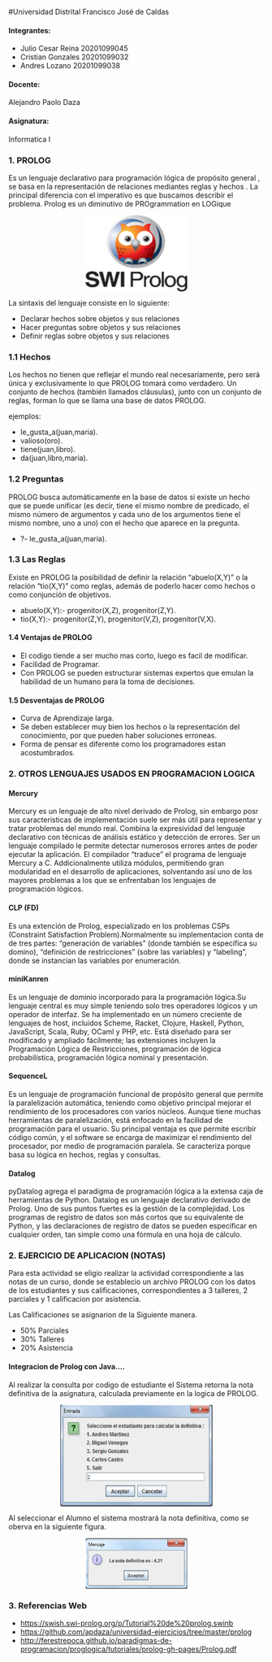 #Universidad Distrital Francisco José de Caldas

#### Integrantes: 

- Julio Cesar Reina      20201099045
- Cristian Gonzales      20201099032
- Andres Lozano          20201099038

#### Docente:

Alejandro Paolo Daza

#### Asignatura: 

Informatica I


### 1. PROLOG

Es un lenguaje declarativo para programación lógica de propósito general , se basa en la representación de relaciones mediantes reglas y hechos . La principal diferencia con el imperativo es que buscamos describir el problema. Prolog es un diminutivo de PROgrammation en LOGique



<p align="center">
<img align="center" width="200" height="150" src="imagenes/prolog.jpg">
</p>

La sintaxis del lenguaje consiste en lo siguiente:
- Declarar hechos sobre objetos y sus relaciones
- Hacer preguntas sobre objetos y sus relaciones
- Definir reglas sobre objetos y sus relaciones

### 1.1 Hechos

Los hechos no tienen que reflejar el mundo real necesariamente, pero será única y exclusivamente lo que PROLOG tomará como verdadero. Un conjunto de hechos (también llamados cláusulas), junto con un conjunto de reglas, forman lo que se llama una base de datos PROLOG.

ejemplos:

- le_gusta_a(juan,maria).
- valioso(oro).
- tiene(juan,libro).
- da(juan,libro,maria).

### 1.2 Preguntas

PROLOG busca automáticamente en la base de datos si existe un hecho que se puede unificar (es decir, tiene el mismo nombre de predicado, el mismo número de argumentos y cada uno de los argumentos tiene el mismo nombre, uno a uno) con el hecho que aparece en la pregunta. 

- ?- le_gusta_a(juan,maria).

### 1.3 Las Reglas

Existe en PROLOG la posibilidad de definir la relación “abuelo(X,Y)” o la relación “tio(X,Y)” como reglas, además de poderlo hacer como hechos o como conjunción de objetivos.

- abuelo(X,Y):- progenitor(X,Z), progenitor(Z,Y).
- tio(X,Y):- progenitor(Z,Y), progenitor(V,Z), progenitor(V,X).

#### 1.4 Ventajas de PROLOG

- El codigo tiende a ser mucho mas corto, luego es facil de modificar.
- Facilidad de Programar.
- Con PROLOG se pueden estructurar sistemas expertos que emulan la habilidad de un humano para la toma de decisiones.

#### 1.5 Desventajas de PROLOG

- Curva de Aprendizaje larga.
- Se deben establecer muy bien los hechos o la representación del conocimiento, por que pueden haber soluciones erroneas.
- Forma de pensar es diferente como los programadores estan acostumbrados.

### 2. OTROS LENGUAJES USADOS EN PROGRAMACION LOGICA

#### Mercury

Mercury es un lenguaje de alto nivel derivado de Prolog, sin embargo posr sus caracteristicas de implementación suele ser más útil para representar y tratar problemas del mundo real. Combina la expresividad del lenguaje declarativo con técnicas de análisis estático y detección de errores. Ser un lenguaje compilado le permite detectar numerosos errores antes de poder ejecutar la aplicación. El compilador “traduce” el programa de lenguaje Mercury a C. Addicionalmente utiliza módulos, permitiendo gran modularidad en el desarrollo de aplicaciones, solventando así uno de los mayores problemas a los que se enfrentaban los lenguajes de programación lógicos.

#### CLP (FD)

Es una extención de Prolog, especializado en los problemas CSPs (Constraint Satisfaction Problem).Normalmente su implementacion conta de de tres partes: “generación de variables” (donde también se especifica su domino), “definición de restricciones” (sobre las variables) y “labeling”, donde se instancian las variables por enumeración.

#### miniKanren

Es un lenguaje de dominio incorporado para la programación lógica.Su lenguaje central es muy simple teniendo solo tres operadores lógicos y un operador de interfaz. Se ha implementado en un número creciente de lenguajes de host, incluidos Scheme, Racket, Clojure, Haskell, Python, JavaScript, Scala, Ruby, OCaml y PHP, etc. Está diseñado para ser modificado y ampliado fácilmente; las extensiones incluyen la Programación Lógica de Restricciones, programación de lógica probabilística, programación lógica nominal y presentación.

#### SequenceL

Es un lenguaje de programación funcional de propósito general que permite la paralelización automática, teniendo como objetivo principal  mejorar el rendimiento de los procesadores con varios núcleos. Aunque tiene muchas herramientas de paralelización, está enfocado en la facilidad de programación para el usuario. Su principal ventaja es que permite escribir código común, y el software se encarga de maximizar el rendimiento del procesador, por medio de programación paralela. Se caracteriza porque basa su lógica en hechos, reglas y consultas.

#### Datalog

pyDatalog agrega el paradigma de programación lógica a la extensa caja de herramientas de Python. Datalog es un lenguaje declarativo derivado de Prolog. Uno de sus puntos fuertes es la gestión de la complejidad. Los programas de registro de datos son más cortos que su equivalente de Python, y las declaraciones de registro de datos se pueden especificar en cualquier orden, tan simple como una fórmula en una hoja de cálculo.

### 2. EJERCICIO DE APLICACION (NOTAS)

Para esta actividad se eligio realizar la actividad correspondiente a las notas de un curso, donde se establecio un archivo PROLOG con los datos de los estudiantes y sus calificaciones, correspondientes a 3 talleres, 2 parciales y 1 calificacion por asistencia. 

Las Calificaciones se asignarion de la Siguiente manera.

- 50% Parciales
- 30% Talleres
- 20% Asistencia

#### Integracion de Prolog con Java....

Al realizar la consulta por codigo de estudiante el Sistema retorna la nota definitiva de la asignatura, calculada previamente en la logica de PROLOG.

<p align="center">
<img align="center" width="300" height="200" src="imagenes/from.png">
</p>

Al seleccionar el Alumno el sistema mostrará la nota definitiva, como se oberva en la siguiente figura.
<p align="center">
<img align="center" width="200" height="100" src="imagenes/from2.png">
</p>


### 3. Referencias Web

- https://swish.swi-prolog.org/p/Tutorial%20de%20prolog.swinb
- https://github.com/apdaza/universidad-ejercicios/tree/master/prolog
- http://ferestrepoca.github.io/paradigmas-de-programacion/proglogica/tutoriales/prolog-gh-pages/Prolog.pdf
